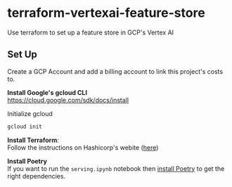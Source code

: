 # terraform-vertexai-feature-store
Use terraform to set up a feature store in GCP's Vertex AI

## Set Up  
Create a GCP Account and add a billing account to link this project's costs to.

**Install Google's gcloud CLI**   
https://cloud.google.com/sdk/docs/install

Initialize gcloud
```bash
gcloud init
```

**Install Terraform**:  
Follow the instructions on Hashicorp's webite ([here](https://developer.hashicorp.com/terraform/tutorials/aws-get-started/install-cli))


**Install Poetry**  
If you want to run the `serving.ipynb` notebook then [install Poetry](https://python-poetry.org/docs/#installation) to get the right dependencies.



